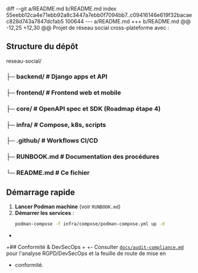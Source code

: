 diff --git a/README.md b/README.md
index 55eebb12ca4e71ebb92a8c3447a7ebb0f7094bb7..c09416146e619f32bacaec828d743a7847dcfab5 100644
--- a/README.md
+++ b/README.md
@@ -12,25 +12,30 @@ Projet de réseau social cross-plateforme avec :
 ## Structure du dépôt
 
 reseau-social/
 
 ### ├─ backend/ # Django apps et API
 
 ### ├─ frontend/ # Frontend web et mobile
 
 ### ├─ core/ # OpenAPI spec et SDK (Roadmap étape 4)
 
 ### ├─ infra/ # Compose, k8s, scripts
 
 ### ├─ .github/ # Workflows CI/CD
 
 ### ├─ RUNBOOK.md # Documentation des procédures
 
 ### └─ README.md # Ce fichier
 
 ## Démarrage rapide
 
 1. **Lancer Podman machine** (voir `RUNBOOK.md`)
 2. **Démarrer les services** :
    ```bash
    podman-compose -f infra/compose/podman-compose.yml up -d
    ```
+
+## Conformité & DevSecOps
+
+- Consulter [`docs/audit-compliance.md`](docs/audit-compliance.md) pour l'analyse RGPD/DevSecOps et la feuille de route de mise en
+  conformité.
